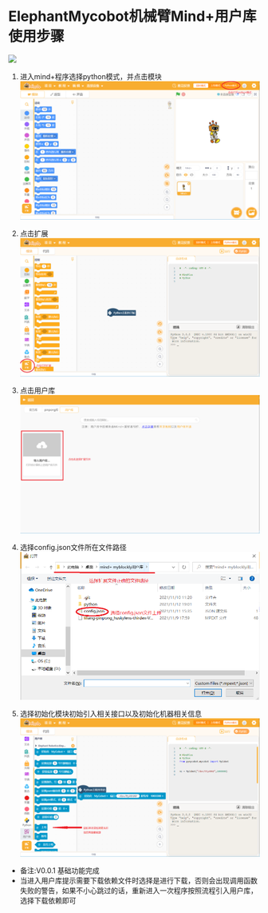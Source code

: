 # ElephantMycobot机械臂Mind+用户库使用步骤


![](./python/_images/featured.png,"大象机器人mycobot机械臂用户库")

1. 进入mind+程序选择python模式，并点击模块
!["步骤1"](./python/_images/steps1.png)

2. 点击扩展
!["步骤2"](./python/_images/steps2.png)

3. 点击用户库
!["步骤3"](./python/_images/steps3.png)

4. 选择config.json文件所在文件路径
!["步骤4"](./python/_images/steps4.png)

5. 选择初始化模块初始引入相关接口以及初始化机器相关信息
!["步骤5"](./python/_images/steps5.png) 

* 备注:V0.0.1  基础功能完成
* 当进入用户库提示需要下载依赖文件时选择是进行下载，否则会出现调用函数失败的警告，如果不小心跳过的话，重新进入一次程序按照流程引入用户库，选择下载依赖即可

